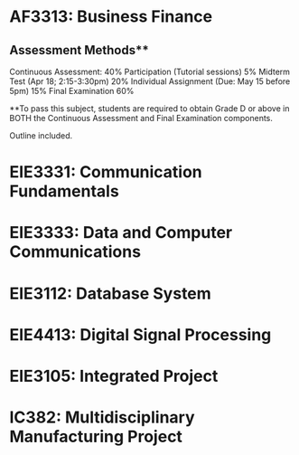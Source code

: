 # AF3313: Business Finance

## Assessment Methods**

Continuous Assessment: 40%
  Participation (Tutorial sessions) 5%
  Midterm Test (Apr 18; 2:15-3:30pm) 20%
  Individual Assignment (Due: May 15 before 5pm) 15%
Final Examination 60%

**To pass this subject, students are required to obtain Grade D or above in BOTH the
Continuous Assessment and Final Examination components. 

Outline included.

# EIE3331: Communication Fundamentals

# EIE3333: Data and Computer Communications

# EIE3112: Database System

# EIE4413: Digital Signal Processing

# EIE3105: Integrated Project

# IC382: Multidisciplinary Manufacturing Project
